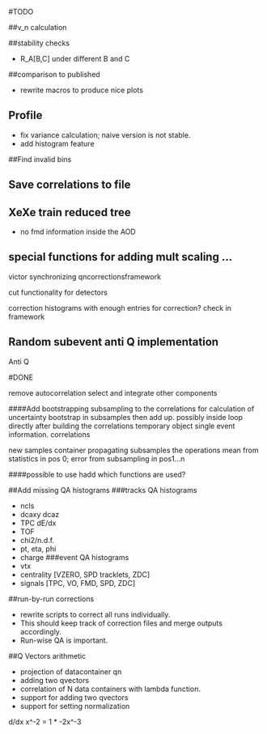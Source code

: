 
#TODO


##v_n calculation


##stability checks
* R_A[B,C] under different B and C

##comparison to published
* rewrite macros to produce nice plots

## Profile
* fix variance calculation; naive version is not stable.
* add histogram feature

##Find invalid bins

## Save correlations to file

## XeXe train reduced tree
* no fmd information inside the AOD


## special functions for adding mult scaling ...


victor synchronizing qncorrectionsframework

cut functionality for detectors

correction histograms with enough entries for correction?
check in framework

## Random subevent anti Q implementation
Anti Q

#DONE

remove autocorrelation select and integrate other components

####Add bootstrapping subsampling to the correlations for calculation of uncertainty
bootstrap in subsamples then add up.
possibly inside loop directly after building the correlations
temporary object single event information.
correlations

new samples container propagating subsamples the operations
mean from statistics in pos 0; error from subsampling in pos1...n

####possible to use hadd which functions are used?

##Add missing QA histograms
###tracks QA histograms
* ncls
* dcaxy dcaz
* TPC dE/dx
* TOF
* chi2/n.d.f.
* pt, eta, phi
* charge
###event QA histograms
* vtx
* centrality [VZERO, SPD tracklets, ZDC]
* signals [TPC, VO, FMD, SPD, ZDC]

##run-by-run corrections
* rewrite scripts to correct all runs individually.
* This should keep track of correction files and merge outputs accordingly.
* Run-wise QA is important.

##Q Vectors arithmetic
* projection of datacontainer qn
* adding two qvectors
* correlation of N data containers with lambda function.
* support for adding two qvectors  
* support for setting normalization  

d/dx x^-2 = 1 * -2x^-3